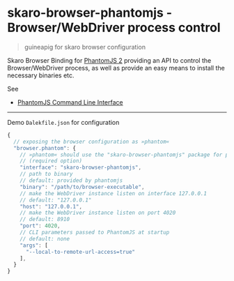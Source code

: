 # skaro-browser-phantomjs - Browser/WebDriver process control

> guineapig for skaro browser configuration

Skaro Browser Binding for [PhantomJS 2](http://phantomjs.org/) providing an API to control the Browser/WebDriver process, as well as provide an easy means to install the necessary binaries etc.

See

* [PhantomJS Command Line Interface](http://phantomjs.org/api/command-line.html)

---

Demo `Dalekfile.json` for configuration

```js
{
  // exposing the browser configuration as »phantom«
  "browser.phantom": {
    // »phantom« should use the "skaro-browser-phantomjs" package for process control
    // (required option)
    "interface": "skaro-browser-phantomjs",
    // path to binary
    // default: provided by phantomjs
    "binary": "/path/to/browser-executable",
    // make the WebDriver instance listen on interface 127.0.0.1
    // default: "127.0.0.1"
    "host": "127.0.0.1",
    // make the WebDriver instance listen on port 4020
    // default: 8910
    "port": 4020,
    // CLI parameters passed to PhantomJS at startup
    // default: none
    "args": [
      "--local-to-remote-url-access=true"
    ],
  }
}
```
